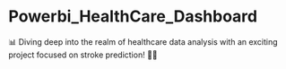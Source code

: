 # Powerbi_HealthCare_Dashboard
📊 Diving deep into the realm of healthcare data analysis with an exciting project focused on stroke prediction! 🧠💡
